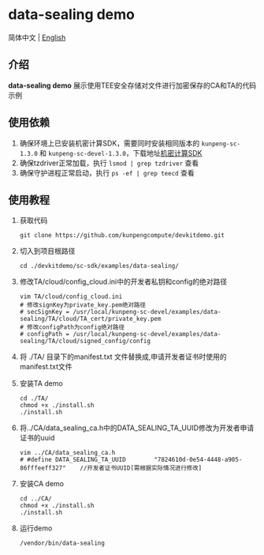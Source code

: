 # **data-sealing demo**

简体中文 | [English](README_en.md)

## 介绍
**data-sealing demo** 展示使用TEE安全存储对文件进行加密保存的CA和TA的代码示例

## 使用依赖

1. 确保环境上已安装机密计算SDK，需要同时安装相同版本的 `kunpeng-sc-1.3.0` 和 `kunpeng-sc-devel-1.3.0`，下载地址[机密计算SDK](https://mirrors.huaweicloud.com/kunpeng/archive/Kunpeng_SDK/itrustee/)
2. 确保tzdriver正常加载，执行 `lsmod | grep tzdriver` 查看
3. 确保守护进程正常启动，执行 `ps -ef | grep teecd` 查看

## 使用教程

1. 获取代码

   ```shell
   git clone https://github.com/kunpengcompute/devkitdemo.git
   ```

2. 切入到项目根路径

   ```shell
   cd ./devkitdemo/sc-sdk/examples/data-sealing/
   ```

3. 修改TA/cloud/config_cloud.ini中的开发者私钥和config的绝对路径

   ```shell
   vim TA/cloud/config_cloud.ini
   # 修改signKey为private_key.pem绝对路径
   # secSignKey = /usr/local/kunpeng-sc-devel/examples/data-sealing/TA/cloud/TA_cert/private_key.pem
   # 修改configPath为config绝对路径
   # configPath = /usr/local/kunpeng-sc-devel/examples/data-sealing/TA/cloud/signed_config/config
   ```

4. 将 ./TA/ 目录下的manifest.txt 文件替换成,申请开发者证书时使用的manifest.txt文件

5. 安装TA demo

   ```shell
   cd ./TA/
   chmod +x ./install.sh
   ./install.sh
   ```

6. 将../CA/data_sealing_ca.h中的DATA_SEALING_TA_UUID修改为开发者申请证书的uuid

   ```shell
   vim ../CA/data_sealing_ca.h
   # #define DATA_SEALING_TA_UUID        "7824610d-0e54-4448-a905-86fffeeff327"    //开发者证书UUID[需根据实际情况进行修改]
   ```

7. 安装CA demo

   ```shell
   cd ../CA/
   chmod +x ./install.sh
   ./install.sh
   ```

8. 运行demo

   ```shell
   /vendor/bin/data-sealing
   ```
